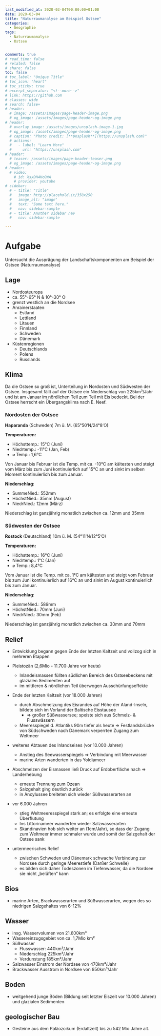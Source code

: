 ```yaml
---
last_modified_at: 2020-03-04T00:00:00+01:00
date: 2020-03-04
title: "Naturraumanalyse am Beispiel Ostsee"
categories:
  - Geographie
tags:
  - Naturraumanalyse
  - Ostsee


comments: true
# read_time: false
# related: false
# share: false
toc: false
# toc_label: "Unique Title"
# toc_icon: "heart"
# toc_sticky: true
# excerpt_separator: "<!--more-->"
# link: https://github.com
# classes: wide
# search: false+
# header:
  # image: /assets/images/page-header-image.png
  # og_image: /assets/images/page-header-og-image.png
# header:
  # overlay_image: /assets/images/unsplash-image-1.jpg
  # og_image: /assets/images/page-header-og-image.png
  # caption: "Photo credit: [**Unsplash**](https://unsplash.com)"
  # actions:
  #   - label: "Learn More"
  #     url: "https://unsplash.com"
# header:
  # teaser: /assets/images/page-header-teaser.png
  # og_image: /assets/images/page-header-og-image.png
# header:
  # video:
    # id: XsxDH4HcOWA
    # provider: youtube
# sidebar:
  # - title: "Title"
  #   image: http://placehold.it/350x250
  #   image_alt: "image"
  #   text: "Some text here."
  #   nav: sidebar-sample
  # - title: Another sidebar nav
  #   nav: sidebar-sample

---
```




# Aufgabe
Untersucht die Ausprägung der Landschaftskomponenten am Beispiel der Ostsee (Naturraumanalyse)

## Lage
- Nordosteuropa
- ca. 55°-65° N & 10°-30° O
- grenzt westlich an die Nordsee
- Anrainerstaaten
    - Estland
    - Lettland
    - Litauen
    - Finnland
    - Schweden
    - Dänemark
- Küstenregionen
    - Deutschlands
    - Polens
    - Russlands  


## Klima
Da die Ostsee so groß ist, Unterteilung in Nordosten und Südwesten der Ostsee. Insgesamt fällt auf der Ostsee ein Niederschlag von 225km³/Jahr und ist am Januar im nördlichen Teil zum Teil mit Eis bedeckt. Bei der Ostsee herrscht ein Übergangsklima nach E. Neef.

### Nordosten der Ostsee
**Haparanda** (Schweden) 7m ü. M. (65°50‘N/24°8‘O)

**Temperaturen:**

- Höchsttemp.: 15°C (Juni)
- Niedrtemp.: -11°C (Jan, Feb)
- ⌀ Temp.: 1,6°C

Von Januar bis Februar ist die Temp. mit ca. -10°C am kältesten und steigt vom März bis zum Juni kontinuierlich auf 15°C an und sinkt im selben Moment kontinuierlich bis zum Januar.

**Niederschlag:**

- SummeNied.: 552mm
- HöchstNied.: 35mm (August)
- NiedrNied.: 12mm (März)

Niederschlag ist ganzjährig monatlich zwischen ca. 12mm und 35mm

### Südwesten der Ostsee
**Rostock** (Deutschland) 10m ü. M. (54°11‘N/12°5‘O)

**Temperaturen:**

- Höchsttemp.: 16°C (Juni)
- Niedrtemp.: 1°C (Jan)
- ⌀ Temp.: 8,4°C

Vom Januar ist die Temp. mit ca. 1°C am kältesten und steigt vom Februar bis zum Juni kontinuierlich auf 16°C an und sinkt im August kontinuierlich bis zum Januar.

**Niederschlag:**

- SummeNied.: 589mm
- HöchstNied.: 70mm (Juni)
- NiedrNied.: 30mm (Feb)

Niederschlag ist ganzjährig monatlich zwischen ca. 30mm und 70mm

## Relief
- Entwicklung begann gegen Ende der letzten Kaltzeit und vollzog sich in mehreren Etappen
- Pleistozän (2,6Mio - 11.700 Jahre vor heute)
    - Inlandeismassen füllten südlichen Bereich des Ostseebeckens mit glazialen Sedimenten auf
    - im mittleren & nördlichen Teil überwogen Ausschürfungseffekte
- Ende der letzten Kaltzeit (vor 18.000 Jahren)
    - durch Abschmelzung des Eisrandes auf Höhe der Aland-Inseln, bildete sich im Vorland der Baltische Eisstausee
        - ⇒ großer Süßwassersee; speiste sich aus Schmelz- & Flusswässern
    - Meeresspiegel d. Atlantiks 90m tiefer als heute => Festlandsbrücke von Südschweden nach Dänemark verperrten Zugang zum Weltmeer
- weiteres Abtauen des Inlandseises (vor 10.000 Jahren)
    - Anstieg des Seewasserspiegels => Verbindung mit Meerwasser
    - marine Arten wanderten in das Yoldiameer
- Abschmelzen der Eismassen ließ Druck auf Erdoberfläche nach => Landerhebung
    - erneute Trennung zum Ozean
    - Salzgehalt ging deutlich zurück
    - in Ancylussee breiteten sich wieder Süßwasserarten an
- vor 6.000 Jahren
    - stieg Weltmeeresspiegel stark an; es erfolgte eine erneute Überflutung
    - Ins Littorinameer wanderten wieder Salzwasserarten
    - Skandinavien hob sich weiter an (1cm/Jahr), so dass der Zugang zum Weltmeer immer schmaler wurde und somit der Salzgehalt der Ostsee sank

- untermeerisches Relief
    - 	zwischen Schweden und Dänemark schwache Verbindung zur Nordsee durch geringe Meerestiefe (Darßer Schwelle)
    - 	es bilden sich daher Todeszonen im Tiefenwasser, da die Nordsee sie nicht „belüften“ kann

## Bios
- marine Arten, Brackwasserarten und Süßwasserarten, wegen des so niedrigen Salzgehaltes von 6-12%

## Wasser
- insg. Wasservolumen von 21.600km³
- Wassereinzugsgebiet von ca. 1,7Mio km²
- Süßwasser
    - Flusswasser: 440km³/Jahr
    - Niederschlag 225km³/Jahr
    - Verdunstung 185km³/Jahr
- Salzwasser Einstrom der Nordsee von 470km³/Jahr
- Brackwasser Ausstrom in Nordsee von 950km³/Jahr

## Boden
- weitgehend junge Böden (Bildung seit letzter Eiszeit vor 10.000 Jahren) und glazialen Sedimenten

## geologischer Bau
- Gesteine aus dem Paläozoikum (Erdaltzeit) bis zu 542 Mio Jahre alt.


